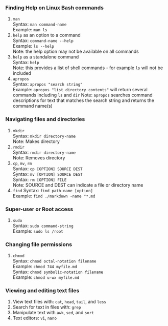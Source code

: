 ### Finding Help on Linux Bash commands
1. `man`    
    Syntax: `man command-name`   
    Example: `man ls`
2. `help` as an option to a command   
    Syntax: `command-name --help`   
    Example: `ls --help`    
    Note: the help option may not be available on all commands
3. `help` as a standalone command   
    Syntax: `help`    
    Note: this provides a list of shell commands - for example `ls` will not be included
4. `apropos`    
    Syntax: `apropos "search string"`   
    Example: `apropos "list directory contents"` will return several commands including `ls` and `dir`
    Note: `apropos` searches command descriptions for text that matches the search string and returns the command name(s)
### Navigating files and directories
1. `mkdir`    
    Syntax: `mkdir directory-name`    
    Note: Makes directory
2. `rmdir`    
    Syntax: `rmdir directory-name`    
    Note: Removes directory
3. `cp`, `mv`, `rm`   
    Syntax: `cp [OPTION] SOURCE DEST`   
    Syntax: `mv [OPTION] SOURCE DEST`   
    Syntax: `rm [OPTION] FILE`   
    Note: SOURCE and DEST can indicate a file or directory name
4. `find`
    Syntax: `find path-name [option]`   
    Example: `find ./markdown -name "*.md`
### Super-user or Root access
1. `sudo`   
    Syntax: `sudo command-string`   
    Example: `sudo ls /root`
### Changing file permissions
1. `chmod`   
    Syntax: `chmod octal-notation filename`   
    Example:  `chmod 744 myfile.md`   
    Syntax: `chmod symbolic-notation filename`   
    Example:  `chmod u-wx myfile.md`   
### Viewing and editing text files
1. View text files with: `cat`, `head`, `tail`, and `less`
2. Search for text in files with: `grep`
3. Manipulate text with `awk`, `sed`, and `sort`
4. Text editors: `vi`, `nano`
